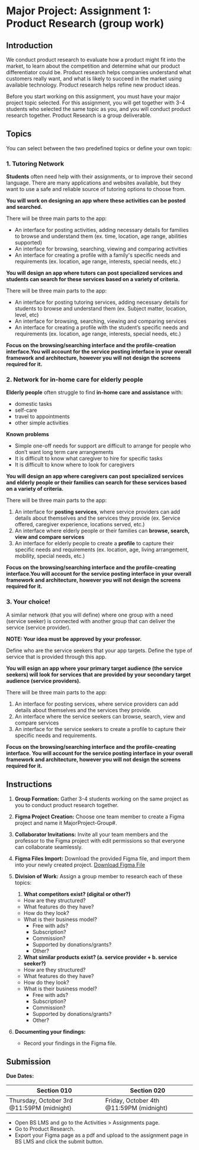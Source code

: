# Major Project: Assignment 1: Product Research (group work)

## Introduction

We conduct product research to evaluate how a product might fit into the market, to learn about the competition and determine what our product differentiator could be. Product research helps companies understand what customers really want, and what is likely to succeed in the market using available technology. Product research helps refine new product ideas.

Before you start working on this assignment, you must have your major project topic selected. For this assignment, you will get together with 3-4 students who selected the same topic as you, and you will conduct product research together. Product Research is a group deliverable.

## Topics

You can select between the two predefined topics or define your own topic:

### 1. Tutoring Network

**Students** often need help with their assignments, or to improve their second language. There are many applications and websites available, but they want to use a safe and reliable source of tutoring options to choose from.


**You will work on designing an app where these activities can be posted and searched.**

There will be three main parts to the app:

- An interface for posting activities, adding necessary details for families to browse and understand them (ex. time, location, age range, abilities supported)
- An interface for browsing, searching, viewing and comparing activities
- An interface for creating a profile with a family's specific needs and requirements (ex. location, age range, interests, special needs, etc.)

**You will design an app where tutors can post specialized services and students can search for these services based on a variety of criteria.**

There will be three main parts to the app:
- An interface for posting tutoring services, adding necessary details for students to browse and understand them (ex. Subject matter, location, level, etc)
- An interface for browsing, searching, viewing and comparing services
- An interface for creating a profile with the student’s specific needs and requirements (ex. location, age range, interests, special needs, etc.)

**Focus on the browsing/searching interface and the profile-creation interface.You will account for the service posting interface in your overall framework and architecture, however you will not design the screens required for it.**



### 2. Network for in-home care for elderly people

**Elderly people** often struggle to find **in-home care and assistance** with: 
- domestic tasks
- self-care
- travel to appointments
- other simple activities

**Known problems**
- Simple one-off needs for support are difficult to arrange for people who don’t want long term care arrangements
- It is difficult to know what caregiver to hire for specific tasks
- It is difficult to know where to look for caregivers 


**You will design an app where caregivers can post specialized services and elderly people or their families can search for these services based on a variety of criteria.**

There will be three main parts to the app:
1. An interface for **posting services**, where service providers can add details about themselves and the services they provide (ex. Service offered, caregiver experience, locations served, etc.)
2. An interface where elderly people or their families can **browse, search, view and compare services**
3. An interface for elderly people to create a **profile** to capture their specific needs and requirements (ex. location, age, living arrangement, mobility, special needs, etc.)


**Focus on the browsing/searching interface and the profile-creating interface.You will account for the service posting interface in your overall framework and architecture, however you will not design the screens required for it.**

### 3. Your choice!

A similar network (that you will define) where one group with a need (service seeker) is connected with another group that can deliver the service (service provider).

**NOTE: Your idea must be approved by your professor.**

Define who are the service seekers that your app targets.
Define the type of service that is provided through this app.

**You will esign an app where your primary target audience (the service seekers) will look for services that are provided by your secondary target audience (service providers).**

There will be three main parts to the app:
1. An interface for posting services, where service providers can add details about themselves and the services they provide.
2. An interface where the service seekers can browse, search, view and compare services
3. An interface for the service seekers to create a profile to capture their specific needs and requirements.


**Focus on the browsing/searching interface and the profile-creating interface. You will account for the service posting interface in your overall framework and architecture, however you will not design the screens required for it.**

## Instructions

1. **Group Formation:** Gather 3-4 students working on the same project as you to conduct product research together.

2. **Figma Project Creation:** Choose one team member to create a Figma project and name it MajorProject-Group#.

3. **Collaborator Invitations:** Invite all your team members and the professor to the Figma project with edit permissions so that everyone can collaborate seamlessly.

4. **Figma Files Import:** Download the provided Figma file, and import them into your newly created project. [Download Figma File](/f2024/Major-Project.fig)

5. **Division of Work:** Assign a group member to research each of these topics:
   1. **What competitors exist? (digital or other?)**
   - How are they structured?
   - What features do they have?
   - How do they look?
   - What is their business model?
     - Free with ads?
     - Subscription?
     - Commission?
     - Supported by donations/grants?
     - Other?
   2. **What similar products exist? (a. service provider + b. service seeker?)**
   - How are they structured?
   - What features do they have?
   - How do they look?
   - What is their business model?
     - Free with ads?
     - Subscription?
     - Commission?
     - Supported by donations/grants?
     - Other?
6. **Documenting your findings:**
   - Record your findings in the Figma file.

## Submission

**Due Dates:**

| Section 010                                          | Section 020                                          |
| ---------------------------------------------------- | ---------------------------------------------------- |
| Thursday, October 3rd @11:59PM (midnight)            | Friday, October 4th @11:59PM (midnight)              |

- Open BS LMS and go to the Activities > Assignments page.
- Go to Product Research.
- Export your Figma page as a pdf and upload to the assignment page in BS LMS and click the submit button.
